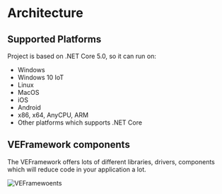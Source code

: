 # Architecture

## Supported Platforms

Project is based on .NET Core 5.0, so it can run on:
- Windows
- Windows 10 IoT
- Linux
- MacOS
- iOS
- Android
- x86, x64, AnyCPU, ARM
- Other platforms which supports .NET Core

## VEFramework components

The VEFramework offers lots of different libraries, drivers, components which will reduce code in your application a lot.

![VEFramewoents](https://ve-framework.com/ipfs/QmNrjnNjk7dQKikCo8qZjsKK5J9bw7m8BrJuFXojhwBFJA)
